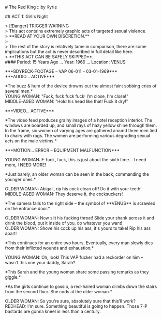\# The Red King :: by Kyrie

\#\# ACT 1: Girl's Night

\> \[\!Danger\] TRIGGER WARNING  
\> This act contains extremely graphic acts of targeted sexual violence.  
\> \*\*READ AT YOUR OWN DISCRETION.\*\*  
\>  
\> The rest of the story is relatively tame in comparison, there are some implications but the act is never described in full detail like here.  
\> \*\*THIS ACT CAN BE SAFELY SKIPPED\*\*.  
\#\#\#\# Period: 15 Years Ago … Year: 1969 … Location: VENUS

\*\*\*BDYRECK-FOOTAGE – VAP 06-011 – 03-01-1969\*\*\*  
\*\*\*AUDIO… ACTIVE\*\*\*

\*The buzz & hum of the device drowns out the almost faint sobbing cries of several men.\*  
YOUNG WOMAN: "Fuck, fuck fuck fuck\! I'm close, I'm close\!"  
MIDDLE-AGED WOMAN: "Hold his head like that\! Fuck it dry\!"

\*\*\*VIDEO… ACTIVE\*\*\*

\*The video feed produces grainy images of a hotel reception interior. The windows are boarded up, and small rays of hazy yellow shine through them. In the frame, six women of varying ages are gathered around three men tied to chairs with rags. The women are performing various degrading sexual acts on the male victims.\*

\*\*\*MOTION… ERROR – EQUIPMENT MALFUNCTION\*\*\*

YOUNG WOMAN: F-fuck, fuck, this is just about the sixth time… I need more, I NEED MORE\!

\*Just barely, an older woman can be seen in the back, commanding the younger ones.\*

OLDER WOMAN: Abigail, rip his cock clean off\! Do it with your teeth\!  
MIDDLE-AGED WOMAN: They deserve it, the cocksuckers\!

\*The camera falls to the right side – the symbol of \*\*VENUS\*\* is scrawled on the entrance door.\*

OLDER WOMAN: Now slit his fucking throat\! Slide your shank across it and drink the blood, put it inside of you, do whatever you want\!  
OLDER WOMAN: Shove his cock up his ass, it's yours to take\! Rip his ass apart\!

\*This continues for an entire two hours. Eventually, every man slowly dies from their inflicted wounds and exhaustion.\*

YOUNG WOMAN: Oh, look\! This VAP fucker had a reckorder on him – wasn't this one your daddy, Sarah?

\*This Sarah and the young woman share some passing remarks as they giggle.\*

\*As the girls continue to gossip, a red-haired woman climbs down the stairs from the second floor. She nods at the older woman.\*

OLDER WOMAN: So you're sure, absolutely sure that this'll work?  
REDHEAD: I'm sure. Something beautiful is going to happen. Those 7-P bastards are gonna kneel in less than a century.